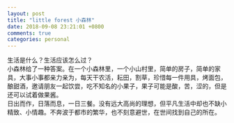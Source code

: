 ```yaml
---
layout: post
title: "little forest 小森林"
date: 2018-09-08 23:21:01 +0800
comments: true
categories: personal
---
```

生活是什么？生活应该怎么过？  
小森林给了一种答案。在一个小森林里，一个小山村里，简单的房子，简单的家具，大事小事都亲力亲为，每天干农活，耘田，割草，珍惜每一件用具，烤面包，酿甜酒，邀请朋友一起饮尝，吃不知名的小果子，果子可能是酸，苦，涩的，但是还可以试着做果酱。  
日出而作，日落而息，一日三餐。没有远大高尚的理想，但平凡生活中却也不缺小精致、小情趣。不奔波于都市的繁华，也不刻意避世，在世间找到自己的所在。
